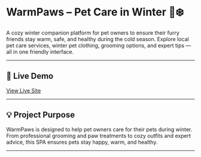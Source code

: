 # WarmPaws – Pet Care in Winter 🐾❄️

A cozy winter companion platform for pet owners to ensure their furry friends stay warm, safe, and healthy during the cold season. Explore local pet care services, winter pet clothing, grooming options, and expert tips — all in one friendly interface.

---

## 🔗 Live Demo

[View Live Site](https://warmpaws-petcare-7542b.web.app/)

---

## 💡 Project Purpose

WarmPaws is designed to help pet owners care for their pets during winter. From professional grooming and paw treatments to cozy outfits and expert advice, this SPA ensures pets stay happy, warm, and healthy.

---
